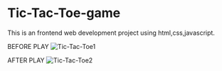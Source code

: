 # Tic-Tac-Toe-game

This is an frontend web development project using html,css,javascript.

BEFORE PLAY
![Tic-Tac-Toe1](https://github.com/Snehalavate/Tic-Tac-Toe-game/assets/95031919/4ab05955-6493-4fcc-8bef-d1450c88dff8)

AFTER PLAY
![Tic-Tac-Toe2](https://github.com/Snehalavate/Tic-Tac-Toe-game/assets/95031919/bf125066-8a94-4406-b62b-a1ba16286529)
